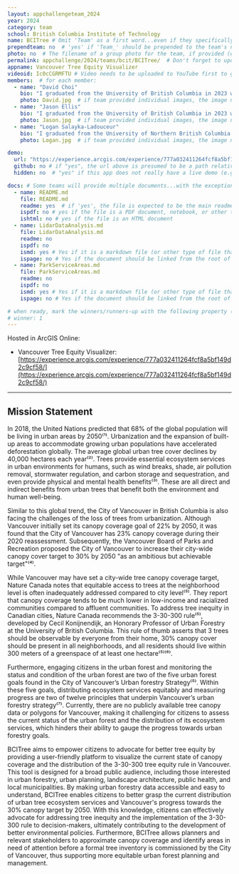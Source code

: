 ```yaml
---
layout: appchallengeteam_2024
year: 2024
category: team
school: British Columbia Institute of Technology
name: BCITree # Omit 'Team' as a first word...even if they specifically named themselves "Team X"
prependteam: no  # 'yes' if 'Team_' should be prepended to the team's name (i.e., they specifically named themselves "Team X" instead of just "X")
photo: no  # The filename of a group photo for the team, if provided (e.g., team.jpg)...expected to be located inside the images folder in the team's repo.
permalink: appchallenge/2024/teams/bcit/BCITree/  # Don't forget to update the school short-code in the URL...
appname: Vancouver Tree Equity Visualizer
videoid: Ic0cCGRMFTU # Video needs to be uploaded to YouTube first to get this ID
members:  # for each member:
  - name: "David Choi"
    bio: "I graduated from the University of British Columbia in 2023 with a Bachelor's degree in Urban Forestry and a minor in Urban Green-Space Management. My primary interest in GIS—encompassing data interoperability, visualizing data, managing geospatial data, deriving insights from remote sensing, and conducting geospatial analyses—is all aimed at enhancing decision-making capabilities. As I pursue the BCIT Advanced Diploma in GIS, I hope to hone my technical and programming skills, which are geared toward my interest in utilities management, natural resource management, urban planning, and data integration. During my free time, I enjoy playing PC games, exploring the outdoors, and occasionally engaging in backcountry hiking."
    photo: David.jpg  # if team provided individual images, the image named here should exist in the images folder in the team's repo.
  - name: "Jason Ellis"
    bio: "I graduated from the University of British Columbia in 2023 with a bachelor's degree in geography and a minor in GIS. I am now studying at BCIT in their Advanced Diploma in GIS program and am also currently working at a commercial real estate company, aiding in data acquisition and map production. I am excited to use what I have learned in my studies and hope to explore the demographic side of GIS in my career. In my free time, I like to watch movies, exercise, and hang out with my friends."
    photo: Jason.jpg  # if team provided individual images, the image named here should exist in the images folder in the team's repo.
  - name: "Logan Salayka-Ladouceur"
    bio: "I graduated from the University of Northern British Columbia with a bachelor’s in Math and Physics in 2016. I have an interest in GIS that relates to natural resources and have had the opportunity to work with several community forest organizations. This work included silviculture surveys, mapping, and modeling. I am currently enrolled in the GIS Advanced Diploma program at BCIT and am excited to broaden my skill set. In my free time, I enjoy outdoor activities such as biking, snowboarding, and rock climbing."
    photo: Logan.jpg  # if team provided individual images, the image named here should exist in the images folder in the team's repo.

demo:
  url: "https://experience.arcgis.com/experience/777a032411264fcf8a5bf149d2c9cf58/"  # A relative path if hosted from the team's folder in the GitHub repo, otherwise a full url (and specify "no" for the github property below)
  github: no # if "yes", the url above is presumed to be a path relative to the gh_pages URL for the team in GitHub...otherwise, a full URL is expected.
  hidden: no  # "yes" if this app does not really have a live demo (e.g., mobile/AppStudio apps)

docs: # Some teams will provide multiple documents...with the exception of the README.md, these are generally expected to be in a docs/ subfolder of their repo
  - name: README.md
    file: README.md
    readme: yes  # if 'yes', the file is expected to be the main readme document at the root of the team's repository
    ispdf: no # yes if the file is a PDF document, notebook, or other type of file (since the filename will need to be appended to the URL)
    ishtml: no # yes if the file is an HTML document
  - name: LidarDataAnalysis.md
    file: LidarDataAnalysis.md
    readme: no
    ispdf: no
    ismd: yes # Yes if it is a markdown file (or other type of file that can be previewed in GitHub)
    ispage: no # Yes if the document should be linked from the root of the repo, otherwise it is expected to be in the /docs subfolder
  - name: ParkServiceAreas.md
    file: ParkServiceAreas.md
    readme: no
    ispdf: no
    ismd: yes # Yes if it is a markdown file (or other type of file that can be previewed in GitHub)
    ispage: no # Yes if the document should be linked from the root of the repo, otherwise it is expected to be in the /docs subfolder

# when ready, mark the winners/runners-up with the following property (1, 2 or 3 for winners and first/second runners-up):
# winner: 1
---
```


Hosted in ArcGIS Online:

- Vancouver Tree Equity Visualizer: [https://experience.arcgis.com/experience/777a032411264fcf8a5bf149d2c9cf58/](https://experience.arcgis.com/experience/777a032411264fcf8a5bf149d2c9cf58/)

---

## Mission Statement

In 2018, the United Nations predicted that 68% of the global population will be living in urban areas by 2050⁽¹⁾. Urbanization and the expansion of built-up areas to accommodate growing urban populations have accelerated deforestation globally. The average global urban tree cover declines by 40,000 hectares each year⁽²⁾. Trees provide essential ecosystem services in urban environments for humans, such as wind breaks, shade, air pollution removal, stormwater regulation, and carbon storage and sequestration, and even provide physical and mental health benefits⁽³⁾. These are all direct and indirect benefits from urban trees that benefit both the environment and human well-being. 

Similar to this global trend, the City of Vancouver in British Columbia is also facing the challenges of the loss of trees from urbanization. Although Vancouver initially set its canopy coverage goal of 22% by 2050, it was found that the City of Vancouver has 23% canopy coverage during their 2020 reassessment. Subsequently, the Vancouver Board of Parks and Recreation proposed the City of Vancouver to increase their city-wide canopy cover target to 30% by 2050 "as an ambitious but achievable target"⁽⁴⁾. 

While Vancouver may have set a city-wide tree canopy coverage target, Nature Canada notes that equitable access to trees at the neighborhood level is often inadequately addressed compared to city level⁽⁵⁾. They report that canopy coverage tends to be much lower in low-income and racialized communities compared to affluent communities. To address tree inequity in Canadian cities, Nature Canada recommends the 3-30-300 rule⁽⁵⁾, developed by Cecil Konijnendijk, an Honorary Professor of Urban Forestry at the University of British Columbia. This rule of thumb asserts that 3 trees should be observable by everyone from their home, 30% canopy cover should be present in all neighborhoods, and all residents should live within 300 meters of a greenspace of at least one hectare⁽⁵⁾⁽⁶⁾.

Furthermore, engaging citizens in the urban forest and monitoring the status and condition of the urban forest are two of the five urban forest goals found in the City of Vancouver’s Urban forestry Strategy⁽⁵⁾. Within these five goals, distributing ecosystem services equitably and measuring progress are two of twelve principles that underpin Vancouver’s urban forestry strategy⁽⁷⁾. Currently, there are no publicly available tree canopy data or polygons for Vancouver, making it challenging for citizens to assess the current status of the urban forest and the distribution of its ecosystem services, which hinders their ability to gauge the progress towards urban forestry goals.

BCITree aims to empower citizens to advocate for better tree equity by providing a user-friendly platform to visualize the current state of canopy coverage and the distribution of the 3-30-300 tree equity rule in Vancouver. This tool is designed for a broad public audience, including those interested in urban forestry, urban planning, landscape architecture, public health, and local municipalities. By making urban forestry data accessible and easy to understand, BCITree enables citizens to better grasp the current distribution of urban tree ecosystem services and Vancouver's progress towards the 30% canopy target by 2050. With this knowledge, citizens can effectively advocate for addressing tree inequity and the implementation of the 3-30-300 rule to decision-makers, ultimately contributing to the development of better environmental policies. Furthermore, BCITree allows planners and relevant stakeholders to approximate canopy coverage and identify areas in need of attention before a formal tree inventory is commissioned by the City of Vancouver, thus supporting more equitable urban forest planning and management.